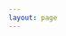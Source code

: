 ```yaml
---
layout: page
---
```


<el-container>
  <el-main><ZouMaDeng/></el-main>
</el-container>



<script setup>
import ZouMaDeng from '@theme/components/ZouMa.vue'
</script>

